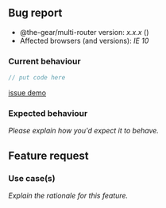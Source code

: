 <!-- -------------------------------------------------- -->
<!--  Delete this section if this is a feature request. -->
<!-- -------------------------------------------------- -->

## Bug report

- @the-gear/multi-router version: _x.x.x_ (<!-- (run `npm list @the-gear/multi-router` from a terminal/cmd prompt): -->)
- Affected browsers (and versions): _IE 10_

### Current behaviour

<!-- Please explain the problem you're having -->

```ts
// put code here
```

<!-- Having a real demo that demonstrates your issue  -->

[issue demo](https://codesandbox.io/)

### Expected behaviour

_Please explain how you'd expect it to behave._

<!-- -------------------------------------------- -->
<!-- Delete this section if this is a bug report. -->
<!-- -------------------------------------------- -->

## Feature request

### Use case(s)

_Explain the rationale for this feature._
